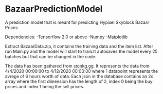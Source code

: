 # BazaarPredictionModel
A prediction model that is meant for predicting Hypixel Skyblock Bazaar Prices

Dependencies:
  -Tensorflow 2.0 or above
  -Numpy
  -Matplotlib
  
Extract BazaarData.zip, it contains the training data and the item list. After run Main.py and the model will start to train.It autosaves the model every 25 batches but that can be changed in the code.

The data has been gathered from [stonkg.gg](https://stonks.gg/). It represents the data from 4/4/2020 00:00:00 to 4/12/2020 00:00:00 where 1 datapoint represents the avrege of 6 hours worth of data. Each json in the database contains an 2d array where the first dimension has the length of 2, index 0 being the buy prices and index 1 being the sell prices.
